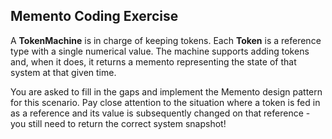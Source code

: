## Memento Coding Exercise
A **TokenMachine**  is in charge of keeping tokens. 
Each **Token**  is a reference type with a single numerical value. 
The machine supports adding tokens and, when it does, 
it returns a memento representing the state of that system at that given time.

You are asked to fill in the gaps and implement the Memento design pattern for this scenario. 
Pay close attention to the situation where a token is fed in as a reference and its value 
is subsequently changed on that reference - you still need to return the correct system snapshot!